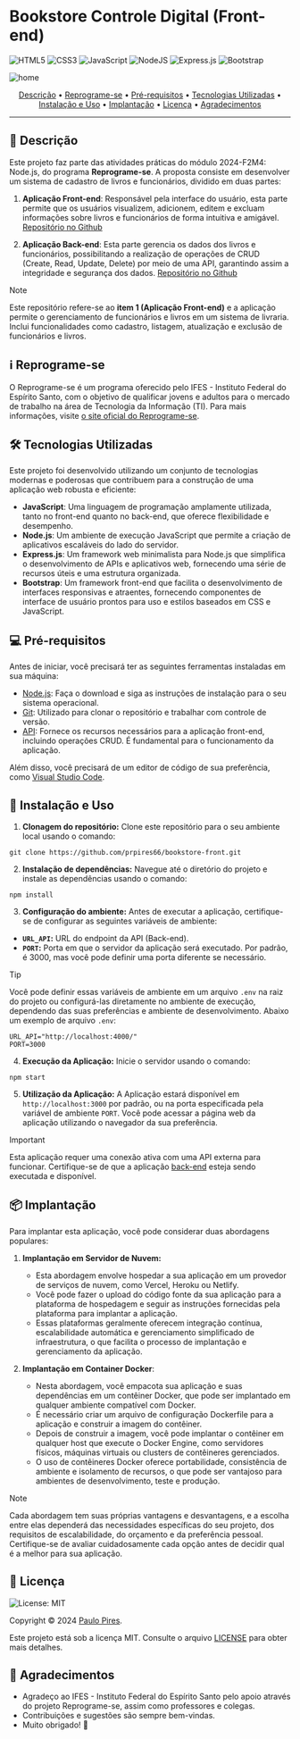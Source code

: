 # Bookstore Controle Digital (Front-end)

![HTML5](https://img.shields.io/badge/html5-%23E34F26.svg?style=for-the-badge&logo=html5&logoColor=white)
![CSS3](https://img.shields.io/badge/css3-%231572B6.svg?style=for-the-badge&logo=css3&logoColor=white)
![JavaScript](https://img.shields.io/badge/javascript-%23323330.svg?style=for-the-badge&logo=javascript&logoColor=%23F7DF1E)
![NodeJS](https://img.shields.io/badge/node.js-6DA55F?style=for-the-badge&logo=node.js&logoColor=white)
![Express.js](https://img.shields.io/badge/express.js-%23404d59.svg?style=for-the-badge&logo=express&logoColor=%2361DAFB)
![Bootstrap](https://img.shields.io/badge/bootstrap-%238511FA.svg?style=for-the-badge&logo=bootstrap&logoColor=white)

![home](https://github.com/prpires66/bookstore-front/assets/4954302/88879b68-79da-488c-b7ca-3088b91cb482)

<p align="center">
  <a href="#-descrição">Descrição</a> •
  <a href="#%E2%84%B9%EF%B8%8F-reprograme-se">Reprograme-se</a> •
  <a href="#-pré-requisitos">Pré-requisitos</a> •
  <a href="#%EF%B8%8F-tecnologias-utilizadas">Tecnologias Utilizadas</a> •
  <a href="#-instalação-e-uso">Instalação e Uso</a> •
  <a href="#-implantação">Implantação</a> •
  <a href="#-licença">Licença</a> •
  <a href="#-agradecimentos">Agradecimentos</a>
</p>

---
## 🚀 Descrição

Este projeto faz parte das atividades práticas do módulo 2024-F2M4: Node.js, do programa **Reprograme-se**. A proposta consiste em desenvolver um sistema de cadastro de livros e funcionários, dividido em duas partes:

1. **Aplicação Front-end**: Responsável pela interface do usuário, esta parte permite que os usuários visualizem, adicionem, editem e excluam informações sobre livros e funcionários de forma intuitiva e amigável. [Repositório no Github](https://github.com/prpires66/bookstore-front)

2. **Aplicação Back-end**: Esta parte gerencia os dados dos livros e funcionários, possibilitando a realização de operações de CRUD (Create, Read, Update, Delete) por meio de uma API, garantindo assim a integridade e segurança dos dados. [Repositório no Github](https://github.com/prpires66/bookstore-api)

> [!NOTE]
> Este repositório refere-se ao **item 1 (Aplicação Front-end)** e a aplicação permite o gerenciamento de funcionários e livros em um sistema de livraria. Inclui funcionalidades como cadastro, listagem, atualização e exclusão de funcionários e livros.

## ℹ️ Reprograme-se

O Reprograme-se é um programa oferecido pelo IFES - Instituto Federal do Espírito Santo, com o objetivo de qualificar jovens e adultos para o mercado de trabalho na área de Tecnologia da Informação (TI). Para mais informações, visite [o site oficial do Reprograme-se](https://reprograme-se.org.br/).

## 🛠️ Tecnologias Utilizadas

Este projeto foi desenvolvido utilizando um conjunto de tecnologias modernas e poderosas que contribuem para a construção de uma aplicação web robusta e eficiente:

- **JavaScript**: Uma linguagem de programação amplamente utilizada, tanto no front-end quanto no back-end, que oferece flexibilidade e desempenho.
- **Node.js**: Um ambiente de execução JavaScript que permite a criação de aplicativos escaláveis do lado do servidor.
- **Express.js**: Um framework web minimalista para Node.js que simplifica o desenvolvimento de APIs e aplicativos web, fornecendo uma série de recursos úteis e uma estrutura organizada.
- **Bootstrap**: Um framework front-end que facilita o desenvolvimento de interfaces responsivas e atraentes, fornecendo componentes de interface de usuário prontos para uso e estilos baseados em CSS e JavaScript.

## 💻 Pré-requisitos

Antes de iniciar, você precisará ter as seguintes ferramentas instaladas em sua máquina:

- [Node.js](https://nodejs.org/): Faça o download e siga as instruções de instalação para o seu sistema operacional.
- [Git](https://git-scm.com/): Utilizado para clonar o repositório e trabalhar com controle de versão.
- [API](https://github.com/prpires66/bookstore-api): Fornece os recursos necessários para a aplicação front-end, incluindo operações CRUD. É fundamental para o funcionamento da aplicação.

Além disso, você precisará de um editor de código de sua preferência, como [Visual Studio Code](https://code.visualstudio.com/).

## 🔧 Instalação e Uso

1. **Clonagem do repositório:** Clone este repositório para o seu ambiente local usando o comando:

```
git clone https://github.com/prpires66/bookstore-front.git
```

2. **Instalação de dependências:** Navegue até o diretório do projeto e instale as dependências usando o comando:

```
npm install
```
3. **Configuração do ambiente:** Antes de executar a aplicação, certifique-se de configurar as seguintes variáveis de ambiente:

- **`URL_API`:** URL do endpoint da API (Back-end).
- **`PORT`:** Porta em que o servidor da aplicação será executado. Por padrão, é 3000, mas você pode definir uma porta diferente se necessário.

> [!TIP]
> Você pode definir essas variáveis de ambiente em um arquivo `.env` na raiz do projeto ou configurá-las diretamente no ambiente de execução, dependendo das suas preferências e ambiente de desenvolvimento. Abaixo um exemplo de arquivo `.env`:

```dotenv
URL_API="http://localhost:4000/"
PORT=3000
```
4. **Execução da Aplicação:** Inicie o servidor usando o comando:

```
npm start
```

5. **Utilização da Aplicação:** A Aplicação estará disponível em `http://localhost:3000` por padrão, ou na porta especificada pela variável de ambiente `PORT`. Você pode acessar a página web da aplicação utilizando o navegador da sua preferência.

> [!IMPORTANT]
> Esta aplicação requer uma conexão ativa com uma API externa para funcionar. Certifique-se de que a aplicação [back-end](https://github.com/prpires66/bookstore-api) esteja sendo executada e disponível.

## 📦 Implantação

Para implantar esta aplicação, você pode considerar duas abordagens populares:

1. **Implantação em Servidor de Nuvem:**

   - Esta abordagem envolve hospedar a sua aplicação em um provedor de serviços de nuvem, como Vercel, Heroku ou Netlify.
   - Você pode fazer o upload do código fonte da sua aplicação para a plataforma de hospedagem e seguir as instruções fornecidas pela plataforma para implantar a aplicação.
   - Essas plataformas geralmente oferecem integração contínua, escalabilidade automática e gerenciamento simplificado de infraestrutura, o que facilita o processo de implantação e gerenciamento da aplicação.

2. **Implantação em Container Docker**:
   - Nesta abordagem, você empacota sua aplicação e suas dependências em um contêiner Docker, que pode ser implantado em qualquer ambiente compatível com Docker.
   - É necessário criar um arquivo de configuração Dockerfile para a aplicação e construir a imagem do contêiner.
   - Depois de construir a imagem, você pode implantar o contêiner em qualquer host que execute o Docker Engine, como servidores físicos, máquinas virtuais ou clusters de contêineres gerenciados.
   - O uso de contêineres Docker oferece portabilidade, consistência de ambiente e isolamento de recursos, o que pode ser vantajoso para ambientes de desenvolvimento, teste e produção.

> [!NOTE]
> Cada abordagem tem suas próprias vantagens e desvantagens, e a escolha entre elas dependerá das necessidades específicas do seu projeto, dos requisitos de escalabilidade, do orçamento e da preferência pessoal. Certifique-se de avaliar cuidadosamente cada opção antes de decidir qual é a melhor para sua aplicação.

## 📄 Licença
![License: MIT](https://img.shields.io/github/license/prpires66/nlw-esports?style=for-the-badge)

Copyright © 2024 [Paulo Pires](https://github.com/prpires66).

Este projeto está sob a licença MIT. Consulte o arquivo [LICENSE](https://github.com/prpires66/bookstore-front/blob/main/LICENSE) para obter mais detalhes.

## 🙏 Agradecimentos

 - Agradeço ao IFES - Instituto Federal do Espírito Santo pelo apoio através do projeto Reprograme-se, assim como professores e colegas.
 - Contribuições e sugestões são sempre bem-vindas.
 - Muito obrigado! :blue_heart:
